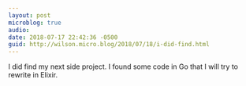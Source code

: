 ```yaml
---
layout: post
microblog: true
audio: 
date: 2018-07-17 22:42:36 -0500
guid: http://wilson.micro.blog/2018/07/18/i-did-find.html
---
```

I did find my next side project. I found some code in Go that I will try to rewrite in Elixir. 
